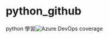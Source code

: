 # python_github
python 學習<img alt="Azure DevOps coverage" src="https://img.shields.io/azure-devops/coverage/chipmos/sap/1?color=green&logoColor=red&style=flat-square">
